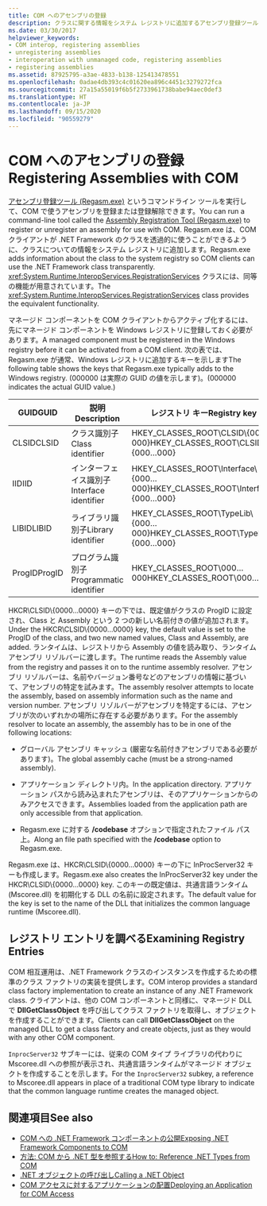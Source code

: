 ```yaml
---
title: COM へのアセンブリの登録
description: クラスに関する情報をシステム レジストリに追加するアセンブリ登録ツール (Regasm.exe) を使用して、アセンブリを COM に登録または登録解除します。
ms.date: 03/30/2017
helpviewer_keywords:
- COM interop, registering assemblies
- unregistering assemblies
- interoperation with unmanaged code, registering assemblies
- registering assemblies
ms.assetid: 87925795-a3ae-4833-b138-125413478551
ms.openlocfilehash: 0adae4db393c4c01620ea896c4451c3279272fca
ms.sourcegitcommit: 27a15a55019f6b5f2733961738babe94aec0def3
ms.translationtype: HT
ms.contentlocale: ja-JP
ms.lasthandoff: 09/15/2020
ms.locfileid: "90559279"
---
```

# <a name="registering-assemblies-with-com"></a><span data-ttu-id="c8fd0-103">COM へのアセンブリの登録</span><span class="sxs-lookup"><span data-stu-id="c8fd0-103">Registering Assemblies with COM</span></span>
<span data-ttu-id="c8fd0-104">[アセンブリ登録ツール (Regasm.exe)](../tools/regasm-exe-assembly-registration-tool.md) というコマンドライン ツールを実行して、COM で使うアセンブリを登録または登録解除できます。</span><span class="sxs-lookup"><span data-stu-id="c8fd0-104">You can run a command-line tool called the [Assembly Registration Tool (Regasm.exe)](../tools/regasm-exe-assembly-registration-tool.md) to register or unregister an assembly for use with COM.</span></span> <span data-ttu-id="c8fd0-105">Regasm.exe は、COM クライアントが .NET Framework のクラスを透過的に使うことができるように、クラスについての情報をシステム レジストリに追加します。</span><span class="sxs-lookup"><span data-stu-id="c8fd0-105">Regasm.exe adds information about the class to the system registry so COM clients can use the .NET Framework class transparently.</span></span> <span data-ttu-id="c8fd0-106"><xref:System.Runtime.InteropServices.RegistrationServices> クラスには、同等の機能が用意されています。</span><span class="sxs-lookup"><span data-stu-id="c8fd0-106">The <xref:System.Runtime.InteropServices.RegistrationServices> class provides the equivalent functionality.</span></span>  
  
 <span data-ttu-id="c8fd0-107">マネージド コンポーネントを COM クライアントからアクティブ化するには、先にマネージド コンポーネントを Windows レジストリに登録しておく必要があります。</span><span class="sxs-lookup"><span data-stu-id="c8fd0-107">A managed component must be registered in the Windows registry before it can be activated from a COM client.</span></span> <span data-ttu-id="c8fd0-108">次の表では、Regasm.exe が通常、Windows レジストリに追加するキーを示します</span><span class="sxs-lookup"><span data-stu-id="c8fd0-108">The following table shows the keys that Regasm.exe typically adds to the Windows registry.</span></span> <span data-ttu-id="c8fd0-109">(000000 は実際の GUID の値を示します)。</span><span class="sxs-lookup"><span data-stu-id="c8fd0-109">(000000 indicates the actual GUID value.)</span></span>  
  
|<span data-ttu-id="c8fd0-110">GUID</span><span class="sxs-lookup"><span data-stu-id="c8fd0-110">GUID</span></span>|<span data-ttu-id="c8fd0-111">説明</span><span class="sxs-lookup"><span data-stu-id="c8fd0-111">Description</span></span>|<span data-ttu-id="c8fd0-112">レジストリ キー</span><span class="sxs-lookup"><span data-stu-id="c8fd0-112">Registry key</span></span>|  
|----------|-----------------|------------------|  
|<span data-ttu-id="c8fd0-113">CLSID</span><span class="sxs-lookup"><span data-stu-id="c8fd0-113">CLSID</span></span>|<span data-ttu-id="c8fd0-114">クラス識別子</span><span class="sxs-lookup"><span data-stu-id="c8fd0-114">Class identifier</span></span>|<span data-ttu-id="c8fd0-115">HKEY_CLASSES_ROOT\CLSID\\{000…000}</span><span class="sxs-lookup"><span data-stu-id="c8fd0-115">HKEY_CLASSES_ROOT\CLSID\\{000…000}</span></span>|  
|<span data-ttu-id="c8fd0-116">IID</span><span class="sxs-lookup"><span data-stu-id="c8fd0-116">IID</span></span>|<span data-ttu-id="c8fd0-117">インターフェイス識別子</span><span class="sxs-lookup"><span data-stu-id="c8fd0-117">Interface identifier</span></span>|<span data-ttu-id="c8fd0-118">HKEY_CLASSES_ROOT\Interface\\{000…000}</span><span class="sxs-lookup"><span data-stu-id="c8fd0-118">HKEY_CLASSES_ROOT\Interface\\{000…000}</span></span>|  
|<span data-ttu-id="c8fd0-119">LIBID</span><span class="sxs-lookup"><span data-stu-id="c8fd0-119">LIBID</span></span>|<span data-ttu-id="c8fd0-120">ライブラリ識別子</span><span class="sxs-lookup"><span data-stu-id="c8fd0-120">Library identifier</span></span>|<span data-ttu-id="c8fd0-121">HKEY_CLASSES_ROOT\TypeLib\\{000…000}</span><span class="sxs-lookup"><span data-stu-id="c8fd0-121">HKEY_CLASSES_ROOT\TypeLib\\{000…000}</span></span>|  
|<span data-ttu-id="c8fd0-122">ProgID</span><span class="sxs-lookup"><span data-stu-id="c8fd0-122">ProgID</span></span>|<span data-ttu-id="c8fd0-123">プログラム識別子</span><span class="sxs-lookup"><span data-stu-id="c8fd0-123">Programmatic identifier</span></span>|<span data-ttu-id="c8fd0-124">HKEY_CLASSES_ROOT\000…000</span><span class="sxs-lookup"><span data-stu-id="c8fd0-124">HKEY_CLASSES_ROOT\000…000</span></span>|  
  
 <span data-ttu-id="c8fd0-125">HKCR\CLSID\\{0000…0000} キーの下では、既定値がクラスの ProgID に設定され、Class と Assembly という 2 つの新しい名前付きの値が追加されます。</span><span class="sxs-lookup"><span data-stu-id="c8fd0-125">Under the HKCR\CLSID\\{0000…0000} key, the default value is set to the ProgID of the class, and two new named values, Class and Assembly, are added.</span></span> <span data-ttu-id="c8fd0-126">ランタイムは、レジストリから Assembly の値を読み取り、ランタイム アセンブリ リゾルバーに渡します。</span><span class="sxs-lookup"><span data-stu-id="c8fd0-126">The runtime reads the Assembly value from the registry and passes it on to the runtime assembly resolver.</span></span> <span data-ttu-id="c8fd0-127">アセンブリ リゾルバーは、名前やバージョン番号などのアセンブリの情報に基づいて、アセンブリの特定を試みます。</span><span class="sxs-lookup"><span data-stu-id="c8fd0-127">The assembly resolver attempts to locate the assembly, based on assembly information such as the name and version number.</span></span> <span data-ttu-id="c8fd0-128">アセンブリ リゾルバーがアセンブリを特定するには、アセンブリが次のいずれかの場所に存在する必要があります。</span><span class="sxs-lookup"><span data-stu-id="c8fd0-128">For the assembly resolver to locate an assembly, the assembly has to be in one of the following locations:</span></span>  
  
- <span data-ttu-id="c8fd0-129">グローバル アセンブリ キャッシュ (厳密な名前付きアセンブリである必要があります)。</span><span class="sxs-lookup"><span data-stu-id="c8fd0-129">The global assembly cache (must be a strong-named assembly).</span></span>  
  
- <span data-ttu-id="c8fd0-130">アプリケーション ディレクトリ内。</span><span class="sxs-lookup"><span data-stu-id="c8fd0-130">In the application directory.</span></span> <span data-ttu-id="c8fd0-131">アプリケーション パスから読み込まれたアセンブリは、そのアプリケーションからのみアクセスできます。</span><span class="sxs-lookup"><span data-stu-id="c8fd0-131">Assemblies loaded from the application path are only accessible from that application.</span></span>  
  
- <span data-ttu-id="c8fd0-132">Regasm.exe に対する **/codebase** オプションで指定されたファイル パス上。</span><span class="sxs-lookup"><span data-stu-id="c8fd0-132">Along an file path specified with the **/codebase** option to Regasm.exe.</span></span>  
  
 <span data-ttu-id="c8fd0-133">Regasm.exe は、HKCR\CLSID\\{0000…0000} キーの下に InProcServer32 キーも作成します。</span><span class="sxs-lookup"><span data-stu-id="c8fd0-133">Regasm.exe also creates the InProcServer32 key under the HKCR\CLSID\\{0000…0000} key.</span></span> <span data-ttu-id="c8fd0-134">このキーの既定値は、共通言語ランタイム (Mscoree.dll) を初期化する DLL の名前に設定されます。</span><span class="sxs-lookup"><span data-stu-id="c8fd0-134">The default value for the key is set to the name of the DLL that initializes the common language runtime (Mscoree.dll).</span></span>  
  
## <a name="examining-registry-entries"></a><span data-ttu-id="c8fd0-135">レジストリ エントリを調べる</span><span class="sxs-lookup"><span data-stu-id="c8fd0-135">Examining Registry Entries</span></span>  
 <span data-ttu-id="c8fd0-136">COM 相互運用は、.NET Framework クラスのインスタンスを作成するための標準のクラス ファクトリの実装を提供します。</span><span class="sxs-lookup"><span data-stu-id="c8fd0-136">COM interop provides a standard class factory implementation to create an instance of any .NET Framework class.</span></span> <span data-ttu-id="c8fd0-137">クライアントは、他の COM コンポーネントと同様に、マネージド DLL で **DllGetClassObject** を呼び出してクラス ファクトリを取得し、オブジェクトを作成することができます。</span><span class="sxs-lookup"><span data-stu-id="c8fd0-137">Clients can call **DllGetClassObject** on the managed DLL to get a class factory and create objects, just as they would with any other COM component.</span></span>  
  
 <span data-ttu-id="c8fd0-138">`InprocServer32` サブキーには、従来の COM タイプ ライブラリの代わりに Mscoree.dll への参照が表示され、共通言語ランタイムがマネージド オブジェクトを作成することを示します。</span><span class="sxs-lookup"><span data-stu-id="c8fd0-138">For the `InprocServer32` subkey, a reference to Mscoree.dll appears in place of a traditional COM type library to indicate that the common language runtime creates the managed object.</span></span>  
  
## <a name="see-also"></a><span data-ttu-id="c8fd0-139">関連項目</span><span class="sxs-lookup"><span data-stu-id="c8fd0-139">See also</span></span>

- [<span data-ttu-id="c8fd0-140">COM への .NET Framework コンポーネントの公開</span><span class="sxs-lookup"><span data-stu-id="c8fd0-140">Exposing .NET Framework Components to COM</span></span>](exposing-dotnet-components-to-com.md)
- [<span data-ttu-id="c8fd0-141">方法: COM から .NET 型を参照する</span><span class="sxs-lookup"><span data-stu-id="c8fd0-141">How to: Reference .NET Types from COM</span></span>](how-to-reference-net-types-from-com.md)
- <span data-ttu-id="c8fd0-142">[.NET オブジェクトの呼び出し](/previous-versions/dotnet/netframework-4.0/8hw8h46b(v=vs.100))</span><span class="sxs-lookup"><span data-stu-id="c8fd0-142">[Calling a .NET Object](/previous-versions/dotnet/netframework-4.0/8hw8h46b(v=vs.100))</span></span>
- <span data-ttu-id="c8fd0-143">[COM アクセスに対するアプリケーションの配置](/previous-versions/dotnet/netframework-4.0/c2850st8(v=vs.100))</span><span class="sxs-lookup"><span data-stu-id="c8fd0-143">[Deploying an Application for COM Access](/previous-versions/dotnet/netframework-4.0/c2850st8(v=vs.100))</span></span>

